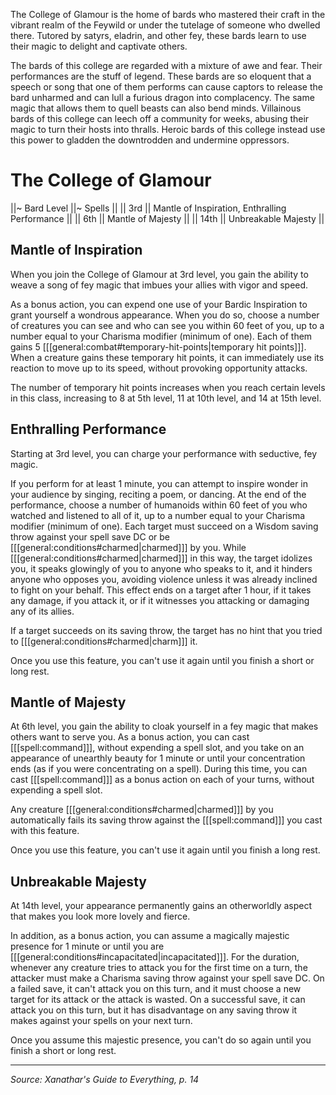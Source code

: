 The College of Glamour is the home of bards who mastered their craft in the vibrant realm of the Feywild or under the tutelage of someone who dwelled there. Tutored by satyrs, eladrin, and other fey, these bards learn to use their magic to delight and captivate others.

The bards of this college are regarded with a mixture of awe and fear. Their performances are the stuff of legend. These bards are so eloquent that a speech or song that one of them performs can cause captors to release the bard unharmed and can lull a furious dragon into complacency. The same magic that allows them to quell beasts can also bend minds. Villainous bards of this college can leech off a community for weeks, abusing their magic to turn their hosts into thralls. Heroic bards of this college instead use this power to gladden the downtrodden and undermine oppressors.

# The College of Glamour

||~ Bard Level ||~ Spells ||
|| 3rd || Mantle of Inspiration, Enthralling Performance ||
|| 6th || Mantle of Majesty ||
|| 14th || Unbreakable Majesty ||

## Mantle of Inspiration

When you join the College of Glamour at 3rd level, you gain the ability to weave a song of fey magic that imbues your allies with vigor and speed.

As a bonus action, you can expend one use of your Bardic Inspiration to grant yourself a wondrous appearance. When you do so, choose a number of creatures you can see and who can see you within 60 feet of you, up to a number equal to your Charisma modifier (minimum of one). Each of them gains 5 [[[general:combat#temporary-hit-points|temporary hit points]]]. When a creature gains these temporary hit points, it can immediately use its reaction to move up to its speed, without provoking opportunity attacks.

The number of temporary hit points increases when you reach certain levels in this class, increasing to 8 at 5th level, 11 at 10th level, and 14 at 15th level.

## Enthralling Performance

Starting at 3rd level, you can charge your performance with seductive, fey magic.

If you perform for at least 1 minute, you can attempt to inspire wonder in your audience by singing, reciting a poem, or dancing. At the end of the performance, choose a number of humanoids within 60 feet of you who watched and listened to all of it, up to a number equal to your Charisma modifier (minimum of one). Each target must succeed on a Wisdom saving throw against your spell save DC or be [[[general:conditions#charmed|charmed]]] by you. While [[[general:conditions#charmed|charmed]]] in this way, the target idolizes you, it speaks glowingly of you to anyone who speaks to it, and it hinders anyone who opposes you, avoiding violence unless it was already inclined to fight on your behalf. This effect ends on a target after 1 hour, if it takes any damage, if you attack it, or if it witnesses you attacking or damaging any of its allies.

If a target succeeds on its saving throw, the target has no hint that you tried to [[[general:conditions#charmed|charm]]] it.

Once you use this feature, you can't use it again until you finish a short or long rest.

## Mantle of Majesty

At 6th level, you gain the ability to cloak yourself in a fey magic that makes others want to serve you. As a bonus action, you can cast [[[spell:command]]], without expending a spell slot, and you take on an appearance of unearthly beauty for 1 minute or until your concentration ends (as if you were concentrating on a spell). During this time, you can cast [[[spell:command]]] as a bonus action on each of your turns, without expending a spell slot.

Any creature [[[general:conditions#charmed|charmed]]] by you automatically fails its saving throw against the [[[spell:command]]] you cast with this feature.

Once you use this feature, you can't use it again until you finish a long rest.

## Unbreakable Majesty

At 14th level, your appearance permanently gains an otherworldly aspect that makes you look more lovely and fierce.

In addition, as a bonus action, you can assume a magically majestic presence for 1 minute or until you are [[[general:conditions#incapacitated|incapacitated]]]. For the duration, whenever any creature tries to attack you for the first time on a turn, the attacker must make a Charisma saving throw against your spell save DC. On a failed save, it can't attack you on this turn, and it must choose a new target for its attack or the attack is wasted. On a successful save, it can attack you on this turn, but it has disadvantage on any saving throw it makes against your spells on your next turn.

Once you assume this majestic presence, you can't do so again until you finish a short or long rest.

----

*Source: Xanathar's Guide to Everything, p. 14*
